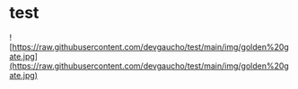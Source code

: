 # test
![https://raw.githubusercontent.com/devgaucho/test/main/img/golden%20gate.jpg](https://raw.githubusercontent.com/devgaucho/test/main/img/golden%20gate.jpg)

